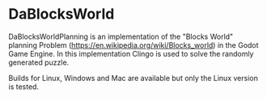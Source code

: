 # DaBlocksWorld

DaBlocksWorldPlanning is an implementation of the "Blocks World" planning Problem (https://en.wikipedia.org/wiki/Blocks_world) in the Godot Game Engine.
In this implementation Clingo is used to solve the randomly generated puzzle.

Builds for Linux, Windows and Mac are available but only the Linux version is tested.
